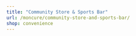 ```yaml
---
title: "Community Store & Sports Bar"
url: /moncure/community-store-and-sports-bar/
shop: convenience
---
```

